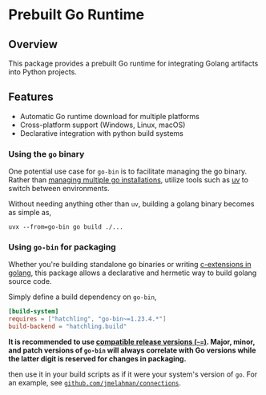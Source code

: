 # Prebuilt Go Runtime

## Overview

This package provides a prebuilt Go runtime for integrating Golang artifacts into Python projects.

## Features

- Automatic Go runtime download for multiple platforms
- Cross-platform support (Windows, Linux, macOS)
- Declarative integration with python build systems

### Using the `go` binary

One potential use case for `go-bin` is to facilitate managing the go binary.
Rather than [managing multiple go installations](https://go.dev/doc/manage-install),
utilize tools such as [uv](https://docs.astral.sh/uv/) to switch between environments.

Without needing anything other than `uv`, building a golang binary becomes as simple as,

```shell
uvx --from=go-bin go build ./...
```

### Using `go-bin` for packaging

Whether you're building standalone go binaries or writing [c-extensions in golang](https://words.filippo.io/building-python-modules-with-go-1-5),
this package allows a declarative and hermetic way to build golang source code.

Simply define a build dependency on `go-bin`,

```toml
[build-system]
requires = ["hatchling", "go-bin~=1.23.4.*"]
build-backend = "hatchling.build"
```

__It is recommended to use [compatible release versions (`~=`)](https://peps.python.org/pep-0440/#version-specifiers). Major, minor, and patch versions of `go-bin` will always correlate with Go versions while the latter digit is reserved for changes in packaging.__

then use it in your build scripts as if it were your system's version of `go`.
For an example, see [`github.com/jmelahman/connections`](https://github.com/jmelahman/connections).
